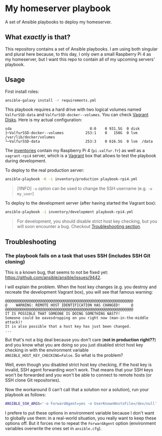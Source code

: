 # My homeserver playbook

A set of Ansible playbooks to deploy my homeserver.

## What *exactly* is that?

This repository contains a set of Ansible playbooks. I am using both singular and plural here because, to this day, I only own a small Raspberry Pi 4 as my homeserver, but I want this repo to contain all of my upcoming servers' playbook.

## Usage

First install roles:

```sh
ansible-galaxy install -r requirements.yml
```

This playbook requires a hard drive with two logical volumes named `ValfurSSD-data` and `ValfurSSD-docker--volumes`. You can check [Vagrant Disks](https://developer.hashicorp.com/vagrant/docs/disks). Here is my actual configuration:

```
sda                                    8:0    0 931.5G  0 disk
├─ValfurSSD-docker--volumes          253:1    0   150G  0 lvm  /var/lib/docker/volumes
└─ValfurSSD-data                     253:3    0 616.5G  0 lvm  /data
```

The [inventories](https://docs.ansible.com/ansible/latest/inventory_guide/intro_inventory.html) contain my Raspberry Pi 4 (`pi.valfur.fr`) as well as a `vagrant-rpi4` server, which is a [Vagrant](https://www.vagrantup.com/) box that allows to test the playbook during development.

To deploy to the real production server:

```sh
ansible-playbook -K -i inventory/production playbook-rpi4.yml
```

> [!INFO]
> `-u` option can be used to change the SSH username (e.g. `-u my_user`)

To deploy to the development server (after having started the Vagrant box):

```sh
ansible-playbook -i inventory/development playbook-rpi4.yml
```

> For development, you should disable strict host key checking, but you will soon encounter a bug.
> Checkout [Troubleshooting section](#The-playbook-fails-on-a-task-that-uses-SSH-includes-SSH-Git-cloning).

## Troubleshooting

### The playbook fails on a task that uses SSH (includes SSH Git cloning)

This is a known bug, that seems to not be fixed yet: https://github.com/ansible/ansible/issues/9442.

I will explain the problem. When the host key changes (e.g. you destroy and recreate the development Vagrant box), you will see that famous warning:

```
@@@@@@@@@@@@@@@@@@@@@@@@@@@@@@@@@@@@@@@@@@@@@@@@@@@@@@@@@@@
@    WARNING: REMOTE HOST IDENTIFICATION HAS CHANGED!     @
@@@@@@@@@@@@@@@@@@@@@@@@@@@@@@@@@@@@@@@@@@@@@@@@@@@@@@@@@@@
IT IS POSSIBLE THAT SOMEONE IS DOING SOMETHING NASTY!
Someone could be eavesdropping on you right now (man-in-the-middle attack)!
It is also possible that a host key has just been changed.
...
```

But that's not a big deal because you don't care (**not in production right??**) and you know what you are doing so you just disabled strict host key checking in with the environment variable `ANSIBLE_HOST_KEY_CHECKING=False`. So what is the problem?

Well, even though you disabled strict host key checking, if the host key is invalid, SSH agent forwarding won't work. That means that your SSH keys won't be forwarded and you won't be able to connect to remote hosts (or SSH clone Git repositories).

Now the workaround (I can't call that a solution nor a solution), run your playbook as follows:

```sh
ANSIBLE_SSH_ARGS='-o ForwardAgent=yes -o UserKnownHostsFile=/dev/null' ANSIBLE_HOST_KEY_CHECKING=False ansible-playbook ...
```

I prefere to put these options in environment variable because I don't want to globally use them: in a real-world situation, you really want to keep these options off. But it forces me to repeat the `ForwardAgent` option (environment variables overwrite the ones set in `ansible.cfg`).
